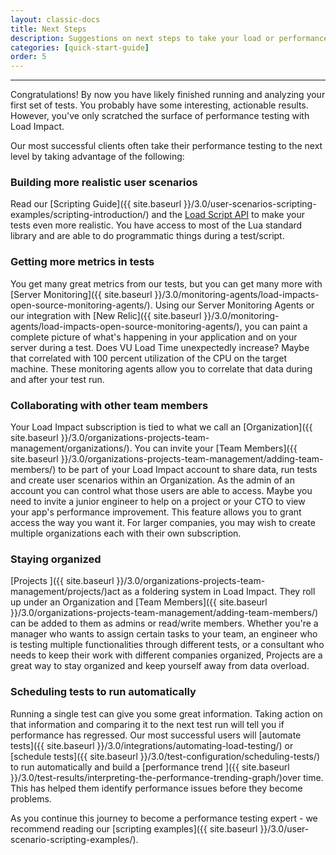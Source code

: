 ```yaml
---
layout: classic-docs
title: Next Steps
description: Suggestions on next steps to take your load or performance testing to the next level.
categories: [quick-start-guide]
order: 5
---
```


***

Congratulations! By now you have likely finished running and analyzing your first set of tests. You probably have some interesting, actionable results. However, you've only scratched the surface of performance testing with Load Impact.

Our most successful clients often take their performance testing to the next level by taking advantage of the following:

### Building more realistic user scenarios

Read our [Scripting Guide]({{ site.baseurl }}/3.0/user-scenarios-scripting-examples/scripting-introduction/) and the [Load Script API](https://loadimpact.com/load-script-api) to make your tests even more realistic. You have access to most of the Lua standard library and are able to do programmatic things during a test/script.

### Getting more metrics in tests

You get many great metrics from our tests, but you can get many more with [Server Monitoring]({{ site.baseurl }}/3.0/monitoring-agents/load-impacts-open-source-monitoring-agents/). Using our Server Monitoring Agents or our integration with [New Relic]({{ site.baseurl }}/3.0/monitoring-agents/load-impacts-open-source-monitoring-agents/), you can paint a complete picture of what's happening in your application and on your server during a test. Does VU Load Time unexpectedly increase? Maybe that correlated with 100 percent utilization of the CPU on the target machine. These monitoring agents allow you to correlate that data during and after your test run.

### Collaborating with other team members

Your Load Impact subscription is tied to what we call an [Organization]({{ site.baseurl }}/3.0/organizations-projects-team-management/organizations/). You can invite your [Team Members]({{ site.baseurl }}/3.0/organizations-projects-team-management/adding-team-members/) to be part of your Load Impact account to share data, run tests and create user scenarios within an Organization. As the admin of an account you can control what those users are able to access. Maybe you need to invite a junior engineer to help on a project or your CTO to view your app's performance improvement. This feature allows you to grant access the way you want it. For larger companies, you may wish to create multiple organizations each with their own subscription.

### Staying organized
[Projects ]({{ site.baseurl }}/3.0/organizations-projects-team-management/projects/)act as a foldering system in Load Impact. They roll up under an Organization and [Team Members]({{ site.baseurl }}/3.0/organizations-projects-team-management/adding-team-members/) can be added to them as admins or read/write members. Whether you're a manager who wants to assign certain tasks to your team, an engineer who is testing multiple functionalities through different tests, or a consultant who needs to keep their work with different companies organized, Projects are a great way to stay organized and keep yourself away from data overload.

### Scheduling tests to run automatically

Running a single test can give you some great information. Taking action on that information and comparing it to the next test run will tell you if performance has regressed. Our most successful users will [automate tests]({{ site.baseurl }}/3.0/integrations/automating-load-testing/) or [schedule tests]({{ site.baseurl }}/3.0/test-configuration/scheduling-tests/) to run automatically and build a [performance trend ]({{ site.baseurl }}/3.0/test-results/interpreting-the-performance-trending-graph/)over time. This has helped them identify performance issues before they become problems.



As you continue this journey to become a performance testing expert - we recommend reading our [scripting examples]({{ site.baseurl }}/3.0/user-scenario-scripting-examples/).
